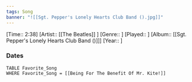 ```yaml
---
tags: Song  
banner: "![[Sgt. Pepper's Lonely Hearts Club Band ().jpg]]"
---
```

[Time:: 2:38]
[Artist:: [[The Beatles]] ]
[Genre:: ]
[Played:: ]
[Album:: [[Sgt. Pepper's Lonely Hearts Club Band ()]]]
[Year:: ]
### Dates
````dataview
TABLE Favorite_Song
WHERE Favorite_Song = [[Being For The Benefit Of Mr. Kite!]]
````